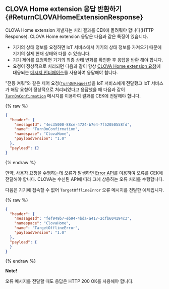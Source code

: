 ## CLOVA Home extension 응답 반환하기 {#ReturnCLOVAHomeExtensionResponse}

CLOVA Home extension 개발자는 처리 결과를 CEK에 돌려줘야 합니다(HTTP Response). CLOVA Home extension 응답은 다음과 같은 특징이 있습니다.

* 기기의 상태 정보를 요청하면 IoT 서비스에서 기기의 상태 정보를 가져오기 때문에 기기의 실제 현재 상태와 다를 수 있습니다.
* 기기 제어를 요청하면 기기의 최종 상태 변화를 확인한 후 응답을 반환 해야 합니다.
* 요청이 정상적으로 처리되면 다음과 같이 항상 [CLOVA Home extension 요청](#HandleCLOVAHomeExtensionRequest)에 대응되는 [메시지 인터페이스](/Develop/References/Message_Interfaces.md)를 사용하여 응답해야 합니다.

"전등 켜줘"와 같은 제어 요청([`TurnOnRequest`](/Develop/References/ClovaHomeInterface/Action_Type_Interfaces.md#SetTurnOnRequest))을 IoT 서비스에게 전달했고 IoT 서비스가 해당 요청이 정상적으로 처리되었다고 응답했을 때 다음과 같이 [`TurnOnConfirmation`](/Develop/References/ClovaHomeInterface/Action_Type_Interfaces.md#SetTurnOnConfirmation) 메시지를 이용하여 결과를 CEK에 전달해야 합니다.

{% raw %}
```json
{
  "header": {
    "messageId": "4ec35000-88ce-4724-b7e4-7f52050558fd",
    "name": "TurnOnConfirmation",
    "namespace": "ClovaHome",
    "payloadVersion": "1.0"
  },
  "payload": {}
}
```
{% endraw %}

만약, 사용자 요청을 수행하는데 오류가 발생하면 [Error API](/Develop/References/ClovaHomeInterface/Error_Interfaces.md)를 이용하여 오류를 CEK에 전달해야 합니다. CLOVA는 수신된 API에 따라 그에 상응하는 오류 처리를 수행합니다.

다음은 기기에 접속할 수 없어 `TargetOfflineError` 오류 메시지를 전달한 예제입니다.

{% raw %}
```json
{
  "header": {
    "messageId": "fef949b7-eb94-4bda-a417-2cfb604194c3",
    "namespace": "ClovaHome",
    "name": "TargetOfflineError",
    "payloadVersion": "1.0"
  },
  "payload": {
  }
}
```
{% endraw %}


<div class="note">
<p><strong>Note!</strong></p>
<p>오류 메시지를 전달할 때도 응답은 HTTP 200 OK를 사용해야 합니다.</p>
</div>
